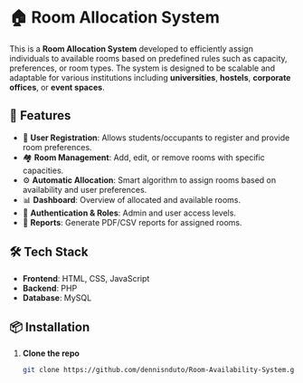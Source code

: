 # 🏠 Room Allocation System

This is a **Room Allocation System** developed to efficiently assign individuals to available rooms based on predefined rules such as capacity, preferences, or room types. The system is designed to be scalable and adaptable for various institutions including **universities**, **hostels**, **corporate offices**, or **event spaces**.

## 🚀 Features

- 📝 **User Registration**: Allows students/occupants to register and provide room preferences.
- 🏘️ **Room Management**: Add, edit, or remove rooms with specific capacities.
- ⚙️ **Automatic Allocation**: Smart algorithm to assign rooms based on availability and user preferences.
- 📊 **Dashboard**: Overview of allocated and available rooms.
- 🔐 **Authentication & Roles**: Admin and user access levels.
- 📄 **Reports**: Generate PDF/CSV reports for assigned rooms.


## 🛠️ Tech Stack

- **Frontend**: HTML, CSS, JavaScript 
- **Backend**: PHP 
- **Database**: MySQL 


## 📦 Installation

1. **Clone the repo**
   ```bash
   git clone https://github.com/dennisnduto/Room-Availability-System.git
